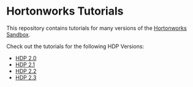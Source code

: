 # Hortonworks Tutorials

This repository contains tutorials for many versions of the [Hortonworks Sandbox](http://hortonworks.com/products/hortonworks-sandbox/).

Check out the tutorials for the following HDP Versions:

- [HDP 2.0](archives/2-0/)
- [HDP 2.1](archives/2-1/)
- [HDP 2.2](archives/2-2/)
- [HDP 2.3](2-3-current/)